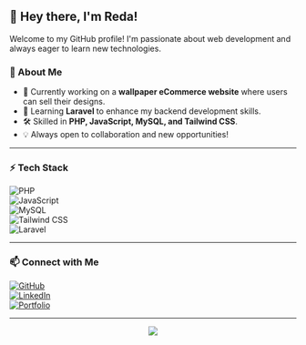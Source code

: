 ## 👋 Hey there, I'm Reda!

Welcome to my GitHub profile! I'm passionate about web development and always eager to learn new technologies.

### 🚀 About Me  
- 🔭 Currently working on a **wallpaper eCommerce website** where users can sell their designs.  
- 🌱 Learning **Laravel** to enhance my backend development skills.  
- 🛠️ Skilled in **PHP, JavaScript, MySQL, and Tailwind CSS**.  
- 💡 Always open to collaboration and new opportunities!  

---

### ⚡ Tech Stack  
![PHP](https://img.shields.io/badge/PHP-777BB4?style=for-the-badge&logo=php&logoColor=white)  
![JavaScript](https://img.shields.io/badge/JavaScript-F7DF1E?style=for-the-badge&logo=javascript&logoColor=black)  
![MySQL](https://img.shields.io/badge/MySQL-4479A1?style=for-the-badge&logo=mysql&logoColor=white)  
![Tailwind CSS](https://img.shields.io/badge/TailwindCSS-38B2AC?style=for-the-badge&logo=tailwind-css&logoColor=white)  
![Laravel](https://img.shields.io/badge/Laravel-FF2D20?style=for-the-badge&logo=laravel&logoColor=white)  

---

### 📫 Connect with Me  
[![GitHub](https://img.shields.io/badge/GitHub-red--jen-black?style=for-the-badge&logo=github)](https://github.com/red-jen)  
[![LinkedIn](https://img.shields.io/badge/LinkedIn-Connect-blue?style=for-the-badge&logo=linkedin)](#)  
[![Portfolio](https://img.shields.io/badge/Portfolio-Visit-blueviolet?style=for-the-badge&logo=web)](#)  

---

<p align="center">
  <img src="https://capsule-render.vercel.app/api?text=Welcome!&animation=fadeIn&type=waving&color=gradient&height=100"/>
</p>
